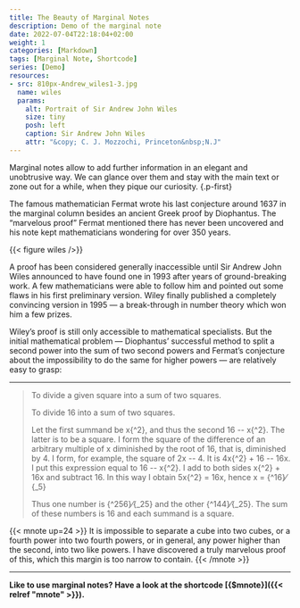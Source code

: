 ```yaml
---
title: The Beauty of Marginal Notes
description: Demo of the marginal note
date: 2022-07-04T22:18:04+02:00
weight: 1
categories: [Markdown]
tags: [Marginal Note, Shortcode]
series: [Demo]
resources:
- src: 810px-Andrew_wiles1-3.jpg
  name: wiles
  params:
    alt: Portrait of Sir Andrew John Wiles
    size: tiny
    posh: left 
    caption: Sir Andrew John Wiles
    attr: "&copy; C. J. Mozzochi, Princeton&nbsp;N.J"
---
```


Marginal notes allow to add further information in an elegant and unobtrusive way. We can glance over them and stay with the main text or zone out for a while, when they pique our curiosity.
{.p-first} <!--more-->

The famous mathematician Fermat wrote his last conjecture around 1637 in the marginal column besides an ancient Greek proof by Diophantus. The “marvelous proof” Fermat mentioned there has never been uncovered and his note kept mathematicians wondering for over 350 years.

{{< figure wiles />}}

A proof has been considered generally inaccessible until Sir Andrew John Wiles announced to have found one in 1993 after years of ground-breaking work. A few mathematicians were able to follow him and pointed out some flaws in his first preliminary version. Wiley finally published a completely convincing version in 1995 — a break-through in number theory which won him a few prizes.  

Wiley’s proof is still only accessible to mathematical specialists. But the initial mathematical problem — Diophantus’ successful method to split a second power into the sum of two second powers and Fermat’s conjecture about the impossibility to do the same for higher powers — are relatively easy to grasp:  

- - -

> To divide a given square into a sum of two squares.
>
> To divide 16 into a sum of two squares.
>
> Let the first summand be x{^2}, and thus the second 16 -- x{^2}. The latter is to be a square. I form the square of the difference of an arbitrary multiple of x diminished by the root of 16, that is, diminished by 4. I form, for example, the square of 2x -- 4. It is 4x{^2} + 16 -- 16x. I put this expression equal to 16 -- x{^2}. I add to both sides x{^2} + 16x and subtract 16. In this way I obtain 5x{^2} = 16x, hence x = {^16}&frasl;{_5}
>
> Thus one number is {^256}&frasl;{_25} and the other {^144}&frasl;{_25}. The sum of these numbers is 16 and each summand is a square.

{{< mnote up=24 >}}
It is impossible to separate a cube into two cubes, or a fourth power into two fourth powers, or in general, any power higher than the second, into two like powers. I have discovered a truly marvelous proof of this, which this margin is too narrow to contain.
{{< /mnote >}}

- - -

**Like to use marginal notes? Have a look at the shortcode [{$mnote}]({{< relref "mnote" >}}).**
